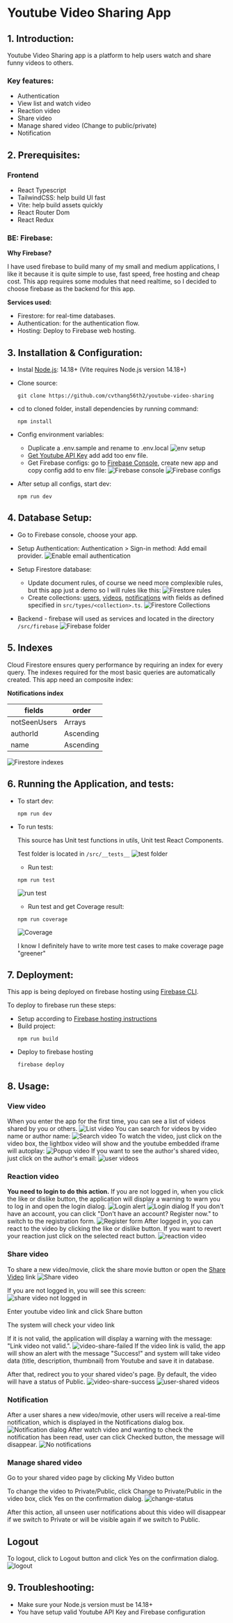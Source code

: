 # Youtube Video Sharing App

## 1. Introduction:

<!-- A brief overview of the project, its purpose, and key features. -->

Youtube Video Sharing app is a platform to help users watch and share funny videos to others.

### **Key features:**

- Authentication
- View list and watch video
- Reaction video
- Share video
- Manage shared video (Change to public/private)
- Notification

## 2. Prerequisites:

### **Frontend**

- React Typescript
- TailwindCSS: help build UI fast
- Vite: help build assets quickly
- React Router Dom
- React Redux

### **BE: Firebase:**

**Why Firebase?**

I have used firebase to build many of my small and medium applications, I like it because it is quite simple to use, fast speed, free hosting and cheap cost. This app requires some modules that need realtime, so I decided to choose firebase as the backend for this app.

**Services used:**

- Firestore: for real-time databases.
- Authentication: for the authentication flow.
- Hosting: Deploy to Firebase web hosting.

## 3. Installation & Configuration:

- Instal [Node.js](https://nodejs.org/en): 14.18+ (Vite requires Node.js version 14.18+)
- Clone source:
  ```
  git clone https://github.com/cvthang56th2/youtube-video-sharing
  ```
- cd to cloned folder, install dependencies by running command:
  ```
  npm install
  ```
- Config environment variables:

  - Duplicate a .env.sample and rename to .env.local
    ![env setup](readme\images\env-setup.png)
  - [Get Youtube API Key](https://developers.google.com/youtube/registering_an_application) add add too env file.
  - Get Firebase configs: go to [Firebase Console](https://firebase.google.com/console), create new app and copy config add to env file:
    ![Firebase console](readme\images\firebase-console.png)
    ![Firebase configs](readme\images\firebase-configs.png)

- After setup all configs, start dev:
  ```
  npm run dev
  ```

## 4. Database Setup:

- Go to Firebase console, choose your app.
- Setup Authentication: Authentication > Sign-in method: Add email provider.
  ![Enable email authentication](readme\images\firebase-authentication.png)
- Setup Firestore database:

  - Update document rules, of course we need more complexible rules, but this app just a demo so I will rules like this:
    ![Firestore rules](readme\images\firestore-rules.png)
  - Create collections: [users](/src/types/User.ts), [videos](/src/types/Video.ts), [notifications](/src/types/Notification.ts) with fields as defined specified in `src/types/<collection>.ts`.
    ![Firestore Collections](readme\images\firestore-collections.png)

- Backend - firebase will used as services and located in the directory `/src/firebase`
  ![Firebase folder](readme\images\firebase-folder.png)

## 5. Indexes

Cloud Firestore ensures query performance by requiring an index for every query. The indexes required for the most basic queries are automatically created. This app need an composite index:

**Notifications index**

| fields       | order     |
| ------------ | --------- |
| notSeenUsers | Arrays    |
| authorId     | Ascending |
| name         | Ascending |

![Firestore indexes](readme\images\firestore-indexes.png)

## 6. Running the Application, and tests:

- To start dev:
  ```
  npm run dev
  ```
- To run tests:

  This source has Unit test functions in utils, Unit test React Components.

  Test folder is located in `/src/__tests__`
  ![test folder](readme\images\test-folder.png)

  - Run test:

  ```
  npm run test
  ```

  ![run test](readme\images\run-test.png)

  - Run test and get Coverage result:

  ```
  npm run coverage
  ```

  ![Coverage](readme\images\coverage.png)

  I know I definitely have to write more test cases to make coverage page "greener"

## 7. Deployment:

This app is being deployed on firebase hosting using [Firebase CLI](https://firebase.google.com/docs/cli#install-cli-windows).

To deploy to firebase run these steps:

- Setup according to [Firebase hosting instructions](https://firebase.google.com/docs/hosting)
- Build project:
  ```
  npm run build
  ```
- Deploy to firebase hosting
  ```
  firebase deploy
  ```

## 8. Usage:

### **View video**

When you enter the app for the first time, you can see a list of videos shared by you or others.
![List video](readme\images\usage\list-video.png)
You can search for videos by video name or author name:
![Search video](readme\images\usage\search-video.png)
To watch the video, just click on the video box, the lightbox video will show and the youtube embedded iframe will autoplay:
![Popup video](readme\images\usage\popup-video.png)
If you want to see the author's shared video, just click on the author's email:
![user videos](readme\images\usage\user-videos.png.png)

### **Reaction video**

**You need to login to do this action.**
If you are not logged in, when you click the like or dislike button, the application will display a warning to warn you to log in and open the login dialog.
![Login alert](readme\images\usage\login-alert.png)
![Login dialog](readme\images\usage\login-dialog.png)
If you don't have an account, you can click "Don't have an account? Register now." to switch to the registration form.
![Register form](readme\images\usage\register-form.png)
After logged in, you can react to the video by clicking the like or dislike button. If you want to revert your reaction just click on the selected react button.
![reaction video](readme\images\usage\reaction-video.png)

### **Share video**

To share a new video/movie, click the share movie button or open the [Share Video](https://video-sharing-391023.web.app/share-video) link
![Share video](readme\images\usage\share-video.png)

If you are not logged in, you will see this screen:
![share video not logged in](readme\images\usage\share-video-not-logged-in.png)

Enter youtube video link and click Share button

The system will check your video link

If it is not valid, the application will display a warning with the message: "Link video not valid.".
![video-share-failed](readme\images\usage\video-share-failed.png)
If the video link is valid, the app will show an alert with the message "Success!" and system will take video data (title, description, thumbnail) from Youtube and save it in database.

After that, redirect you to your shared video's page. By default, the video will have a status of Public.
![video-share-success](readme\images\usage\video-share-success.png)
![user-shared videos](readme\images\usage\user-shared-videos.png)

### **Notification**

After a user shares a new video/movie, other users will receive a real-time notification, which is displayed in the Notifications dialog box.
![Notification dialog](readme\images\usage\notification-dialog.png)
After watch video and wanting to check the notification has been read, user can click Checked button, the message will disappear.
![No notifications](readme\images\usage\no-notifications.png)

### **Manage shared video**

Go to your shared video page by clicking My Video button

To change the video to Private/Public, click Change to Private/Public in the video box, click Yes on the confirmation dialog.
![change-status](readme\images\usage\change-status.png)

After this action, all unseen user notifications about this video will disappear if we switch to Private or will be visible again if we switch to Public.

## Logout

To logout, click to Logout button and click Yes on the confirmation dialog.
![logout](readme\images\usage\logout.png)

## 9. Troubleshooting:

- Make sure your Node.js version must be 14.18+
- You have setup valid Youtube API Key and Firebase configuration
